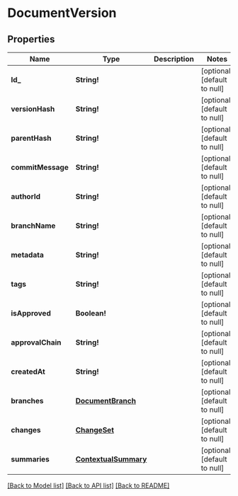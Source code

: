 # DocumentVersion

## Properties
Name | Type | Description | Notes
------------ | ------------- | ------------- | -------------
**Id_** | **String!** |  | [optional] [default to null]
**versionHash** | **String!** |  | [optional] [default to null]
**parentHash** | **String!** |  | [optional] [default to null]
**commitMessage** | **String!** |  | [optional] [default to null]
**authorId** | **String!** |  | [optional] [default to null]
**branchName** | **String!** |  | [optional] [default to null]
**metadata** | **String!** |  | [optional] [default to null]
**tags** | **String!** |  | [optional] [default to null]
**isApproved** | **Boolean!** |  | [optional] [default to null]
**approvalChain** | **String!** |  | [optional] [default to null]
**createdAt** | **String!** |  | [optional] [default to null]
**branches** | [**DocumentBranch**](DocumentBranch.md) |  | [optional] [default to null]
**changes** | [**ChangeSet**](ChangeSet.md) |  | [optional] [default to null]
**summaries** | [**ContextualSummary**](ContextualSummary.md) |  | [optional] [default to null]

[[Back to Model list]](../README.md#documentation-for-models) [[Back to API list]](../README.md#documentation-for-api-endpoints) [[Back to README]](../README.md)


